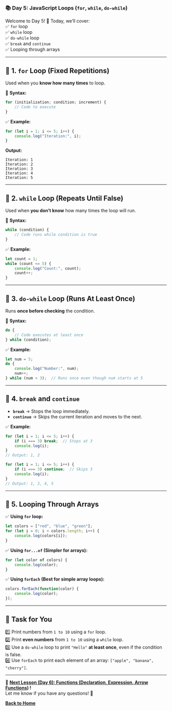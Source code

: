 ### **📚 Day 5: JavaScript Loops (`for`, `while`, `do-while`)**  
Welcome to Day 5! 🎉 Today, we’ll cover:  
✅ `for` loop  
✅ `while` loop  
✅ `do-while` loop  
✅ `break` and `continue`  
✅ Looping through arrays  

---

## **🔹 1. `for` Loop (Fixed Repetitions)**
Used when you **know how many times** to loop.  

📌 **Syntax:**  
```js
for (initialization; condition; increment) {
    // Code to execute
}
```

✅ **Example:**  
```js
for (let i = 1; i <= 5; i++) {
    console.log("Iteration:", i);
}
```
**Output:**  
```
Iteration: 1  
Iteration: 2  
Iteration: 3  
Iteration: 4  
Iteration: 5  
```

---

## **🔹 2. `while` Loop (Repeats Until False)**
Used when **you don’t know** how many times the loop will run.

📌 **Syntax:**  
```js
while (condition) {
    // Code runs while condition is true
}
```

✅ **Example:**  
```js
let count = 1;
while (count <= 5) {
    console.log("Count:", count);
    count++;
}
```

---

## **🔹 3. `do-while` Loop (Runs At Least Once)**
Runs **once before checking** the condition.

📌 **Syntax:**  
```js
do {
    // Code executes at least once
} while (condition);
```

✅ **Example:**  
```js
let num = 5;
do {
    console.log("Number:", num);
    num++;
} while (num < 3);  // Runs once even though num starts at 5
```

---

## **🔹 4. `break` and `continue`**
- **`break`** → Stops the loop immediately.  
- **`continue`** → Skips the current iteration and moves to the next.

✅ **Example:**
```js
for (let i = 1; i <= 5; i++) {
    if (i === 3) break;  // Stops at 3
    console.log(i);
}
// Output: 1, 2
```

```js
for (let i = 1; i <= 5; i++) {
    if (i === 3) continue;  // Skips 3
    console.log(i);
}
// Output: 1, 2, 4, 5
```

---

## **🔹 5. Looping Through Arrays**
✅ **Using `for` loop:**
```js
let colors = ["red", "blue", "green"];
for (let i = 0; i < colors.length; i++) {
    console.log(colors[i]);
}
```

✅ **Using `for...of` (Simpler for arrays):**
```js
for (let color of colors) {
    console.log(color);
}
```

✅ **Using `forEach` (Best for simple array loops):**
```js
colors.forEach(function(color) {
    console.log(color);
});
```

---

## **📝 Task for You**
1️⃣ Print numbers from `1 to 10` using a `for` loop.  
2️⃣ Print **even numbers** from `1 to 10` using a `while` loop.  
3️⃣ Use a `do-while` loop to print `"Hello"` **at least once**, even if the condition is false.  
4️⃣ Use `forEach` to print each element of an array: `["apple", "banana", "cherry"]`.  

---

🎯 **[Next Lesson (Day 6): Functions (Declaration, Expression, Arrow Functions)](../day_6/README.md)  !**  
Let me know if you have any questions! 🚀

[**Back to Home**](../../../)